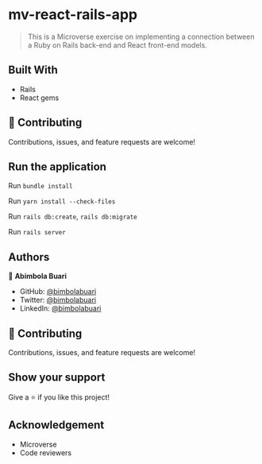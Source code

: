 # mv-react-rails-app

> This is a Microverse exercise on implementing a connection between a Ruby on Rails back-end and React front-end models.


## Built With

- Rails
- React gems

## 🤝 Contributing

Contributions, issues, and feature requests are welcome!

## Run the application


Run  `bundle install`

Run `yarn install --check-files`

Run `rails db:create`, `rails db:migrate`

Run `rails server`


## Authors

👤 **Abimbola Buari**

- GitHub: [@bimbolabuari](https://github.com/bimbolabuari)
- Twitter: [@bimbolabuari](https://twitter.com/bimbolabuari)
- LinkedIn: [@bimbolabuari](https://www.linkedin.com/in/bimbolabuari)

## 🤝 Contributing

Contributions, issues, and feature requests are welcome!

## Show your support

Give a ⭐️ if you like this project!

## Acknowledgement
- Microverse
- Code reviewers